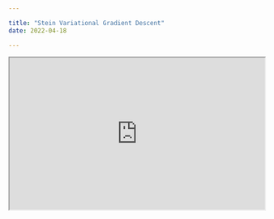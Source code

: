 ```yaml
--- 

title: "Stein Variational Gradient Descent"
date: 2022-04-18 

---
```


<iframe
  src="https://tpielok.github.io/presentations/svgd.html"
  style="width:100%; height:300px;"
></iframe>
